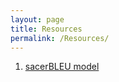 ```yaml
---
layout: page
title: Resources
permalink: /Resources/
---
```


1. <a href="https://github.com/mjpost/sacreBLEU" target="_blank">sacerBLEU model</a>